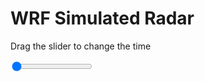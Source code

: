 <h1>WRF Simulated Radar</h1>
<p>Drag the slider to change the time</p>

<div class="slidecontainer">
<input oninput='setImage(this)' class="slider" type="range" min="0" max="49" value="0" step="1" />
<img id='img'/>
</div>

<script>
var img = document.getElementById('img');
var img_array = ['/assets/images/wrf/rf_wrfout_d01_2020-06-18_12:00:00.png',
'/assets/images/wrf/rf_wrfout_d01_2020-06-18_13:00:00.png',
'/assets/images/wrf/rf_wrfout_d01_2020-06-18_14:00:00.png',
'/assets/images/wrf/rf_wrfout_d01_2020-06-18_15:00:00.png',
'/assets/images/wrf/rf_wrfout_d01_2020-06-18_16:00:00.png',
'/assets/images/wrf/rf_wrfout_d01_2020-06-18_17:00:00.png',
'/assets/images/wrf/rf_wrfout_d01_2020-06-18_18:00:00.png',
'/assets/images/wrf/rf_wrfout_d01_2020-06-18_19:00:00.png',
'/assets/images/wrf/rf_wrfout_d01_2020-06-18_20:00:00.png',
'/assets/images/wrf/rf_wrfout_d01_2020-06-18_21:00:00.png',
'/assets/images/wrf/rf_wrfout_d01_2020-06-18_22:00:00.png',
'/assets/images/wrf/rf_wrfout_d01_2020-06-18_23:00:00.png',
'/assets/images/wrf/rf_wrfout_d01_2020-06-19_00:00:00.png',
'/assets/images/wrf/rf_wrfout_d01_2020-06-19_01:00:00.png',
'/assets/images/wrf/rf_wrfout_d01_2020-06-19_02:00:00.png',
'/assets/images/wrf/rf_wrfout_d01_2020-06-19_03:00:00.png',
'/assets/images/wrf/rf_wrfout_d01_2020-06-19_04:00:00.png',
'/assets/images/wrf/rf_wrfout_d01_2020-06-19_05:00:00.png',
'/assets/images/wrf/rf_wrfout_d01_2020-06-19_06:00:00.png',
'/assets/images/wrf/rf_wrfout_d01_2020-06-19_07:00:00.png',
'/assets/images/wrf/rf_wrfout_d01_2020-06-19_08:00:00.png',
'/assets/images/wrf/rf_wrfout_d01_2020-06-19_09:00:00.png',
'/assets/images/wrf/rf_wrfout_d01_2020-06-19_10:00:00.png',
'/assets/images/wrf/rf_wrfout_d01_2020-06-19_11:00:00.png',
'/assets/images/wrf/rf_wrfout_d01_2020-06-19_12:00:00.png',
'/assets/images/wrf/rf_wrfout_d01_2020-06-19_13:00:00.png',
'/assets/images/wrf/rf_wrfout_d01_2020-06-19_14:00:00.png',
'/assets/images/wrf/rf_wrfout_d01_2020-06-19_15:00:00.png',
'/assets/images/wrf/rf_wrfout_d01_2020-06-19_16:00:00.png',
'/assets/images/wrf/rf_wrfout_d01_2020-06-19_17:00:00.png',
'/assets/images/wrf/rf_wrfout_d01_2020-06-19_18:00:00.png',
'/assets/images/wrf/rf_wrfout_d01_2020-06-19_19:00:00.png',
'/assets/images/wrf/rf_wrfout_d01_2020-06-19_20:00:00.png',
'/assets/images/wrf/rf_wrfout_d01_2020-06-19_21:00:00.png',
'/assets/images/wrf/rf_wrfout_d01_2020-06-19_22:00:00.png',
'/assets/images/wrf/rf_wrfout_d01_2020-06-19_23:00:00.png',
'/assets/images/wrf/rf_wrfout_d01_2020-06-20_00:00:00.png',
'/assets/images/wrf/rf_wrfout_d01_2020-06-20_01:00:00.png',
'/assets/images/wrf/rf_wrfout_d01_2020-06-20_02:00:00.png',
'/assets/images/wrf/rf_wrfout_d01_2020-06-20_03:00:00.png',
'/assets/images/wrf/rf_wrfout_d01_2020-06-20_04:00:00.png',
'/assets/images/wrf/rf_wrfout_d01_2020-06-20_05:00:00.png',
'/assets/images/wrf/rf_wrfout_d01_2020-06-20_06:00:00.png',
'/assets/images/wrf/rf_wrfout_d01_2020-06-20_07:00:00.png',
'/assets/images/wrf/rf_wrfout_d01_2020-06-20_08:00:00.png',
'/assets/images/wrf/rf_wrfout_d01_2020-06-20_09:00:00.png',
'/assets/images/wrf/rf_wrfout_d01_2020-06-20_10:00:00.png',
'/assets/images/wrf/rf_wrfout_d01_2020-06-20_11:00:00.png',
'/assets/images/wrf/rf_wrfout_d01_2020-06-20_12:00:00.png',];
function setImage(obj)
{
        var value = obj.value;
        img.src = img_array[value];

}
</script>
